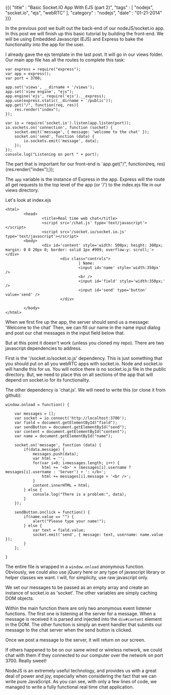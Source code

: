 {{{
    "title"    : "Basic Socket.IO App With EJS (part 2)",
    "tags"     : [ "nodejs", "socket.io", "ejs", "webRTC" ],
    "category" : "nodejs",
    "date"     : "01-21-2014"
}}}

In the previous post we built out the back-end of our nodeJS/socket.io app. In this post we will finish up this basic tutorial by building the front-end. We will be using Embedded Javascript (EJS) and Express to bake the functionality into the app for the user.

I already gave the ejs template in the last post. It will go in our views folder. Our main app file has all the routes to complete this task:

```
var express = require("express");
var app = express();
var port = 3700;
 
app.set('views', __dirname + '/views');
app.set('view engine', "ejs");
app.engine('ejs', require('ejs').__express);
app.use(express.static(__dirname + '/public'));
app.get("/", function(req, res){
    res.render("index");
});
 
var io = require('socket.io').listen(app.listen(port));
io.sockets.on('connection', function (socket) {
    socket.emit('message', { message: 'welcome to the chat' });
    socket.on('send', function (data) {
        io.sockets.emit('message', data);
    });
});
console.log("Listening on port " + port); 
```

The part that is important for our front-end is `app.get("/", function(req, res){res.render("index");});

The `app` variable is the instance of Express in the app. Express will the route all get requests to the top level of the app (or '/') to the index.ejs file in our views directory. 

Let's look at index.ejs

```
<html>
        <head>
                <title>Real time web chat</title>
                <script src='/chat.js' type='text/javascript'></script>
                <script src='/socket.io/socket.io.js' type='text/javascript'></script>
        <body>
                <div id='content' style='width: 500px; height: 300px; margin: 0 0 20px 0; border: solid 1px #999; overflow-y: scroll;'></div>
                        <div class="controls">
                                | Name:
                                <input id='name' style='width:350px' />
                                <br />
                                <input id='field' style='width:350px;' />
                                <input id='send' type='button' value='send' />
                        </div>
                
        </body>
</html>
```

When we first fire up the app, the server should send us a message: 'Welcome to the chat' Then, we can fill our name in the name input dialog and post our chat messages in the input field below that.

But at this point it doesn't work (unless you cloned my repo). There are two javascript dependencies to address.

First is the '/socket.io/socket.io.js' dependency. This is just something that you should put on all you webRTC apps with socket.io. Node and socket.io will handle this for us. You will notice there is no socket.io.js file in the public directory.  But, we need to place this on all sections of the app that will depend on socket.io for its functionality.

The other dependency is 'chat.js'. We will need to write this (or clone it from github):

```
window.onload = function() {
 
    var messages = [];
    var socket = io.connect('http://localhost:3700');
    var field = document.getElementById("field");
    var sendButton = document.getElementById("send");
    var content = document.getElementById("content");
    var name = document.getElementById("name");
 
    socket.on('message', function (data) {
        if(data.message) {
            messages.push(data);
            var html = '';
            for(var i=0; i<messages.length; i++) {
                html += '<b>' + (messages[i].username ? messages[i].username : 'Server') + ': </b>';
                html += messages[i].message + '<br />';
            }
            content.innerHTML = html;
        } else {
            console.log("There is a problem:", data);
        }
    });
 
    sendButton.onclick = function() {
        if(name.value == "") {
            alert("Please type your name!");
        } else {
            var text = field.value;
            socket.emit('send', { message: text, username: name.value });
        }
    };
 
}
``` 

The entire file is wrapped in a `window.onload` anonymous function. Obviously, we could also use jQuery here or any type of javascript library or helper classes we want. I will, for simplicity, use raw javascript only.

We set our messages to be passed as an empty array and create an instance of socket.io as 'socket'. The other variables are simply caching DOM objects.

Within the main function there are only two anonymous event listener functions. The first one is listening at the server for a message. When a message is received it is parsed and injected into the `div#content` element in the DOM. The other function is simply an event handler that submits our message to the chat server when the send button is clicked.

Once we post a message to the server, it will return on our screen.

If others happened to be on our same wired or wireless network, we could chat with them if they connected to our computer over the network on port 3700. Really sweet!

NodeJS is an extremely useful technology, and provides us with a great deal of power and joy, especially when considering the fact that we can write pure JavaScript. As you can see, with only a few lines of code, we managed to write a fully functional real time chat application.